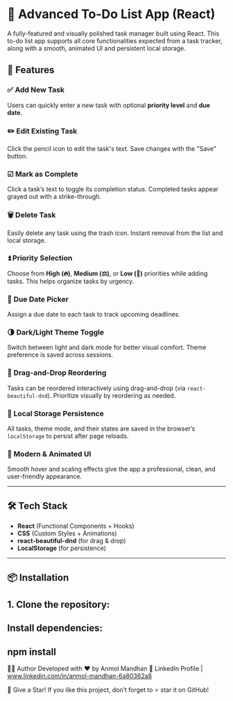 # 📝 Advanced To-Do List App (React)

A fully-featured and visually polished task manager built using React. This to-do list app supports all core functionalities expected from a task tracker, along with a smooth, animated UI and persistent local storage.

## 🚀 Features

### ✅ Add New Task
Users can quickly enter a new task with optional **priority level** and **due date**.

### ✏️ Edit Existing Task
Click the pencil icon to edit the task's text. Save changes with the "Save" button.

### ☑ Mark as Complete
Click a task’s text to toggle its completion status. Completed tasks appear grayed out with a strike-through.

### 🗑 Delete Task
Easily delete any task using the trash icon. Instant removal from the list and local storage.

### ⏫ Priority Selection
Choose from **High (🔥)**, **Medium (⚖)**, or **Low (🧊)** priorities while adding tasks. This helps organize tasks by urgency.

### 📅 Due Date Picker
Assign a due date to each task to track upcoming deadlines.

### 🌗 Dark/Light Theme Toggle
Switch between light and dark mode for better visual comfort. Theme preference is saved across sessions.

### 🎯 Drag-and-Drop Reordering
Tasks can be reordered interactively using drag-and-drop (via `react-beautiful-dnd`). Prioritize visually by reordering as needed.

### 💾 Local Storage Persistence
All tasks, theme mode, and their states are saved in the browser’s `localStorage` to persist after page reloads.

### 🎨 Modern & Animated UI
Smooth hover and scaling effects give the app a professional, clean, and user-friendly appearance.

---

## 🛠 Tech Stack

- **React** (Functional Components + Hooks)
- **CSS** (Custom Styles + Animations)
- **react-beautiful-dnd** (for drag & drop)
- **LocalStorage** (for persistence)

---

## 📦 Installation

## 1. Clone the repository:
## Install dependencies:
## npm install
👨‍💻 Author Developed with ❤️ by Anmol Mandhan 📎 LinkedIn Profile | www.linkedin.com/in/anmol-mandhan-6a80362a8

🌟 Give a Star! If you like this project, don’t forget to ⭐ star it on GitHub!

  
   
